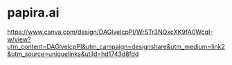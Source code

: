 # papira.ai

https://www.canva.com/design/DAGlveIcpPI/WrSTr3NQxcXK9fA0WcqI-w/view?utm_content=DAGlveIcpPI&utm_campaign=designshare&utm_medium=link2&utm_source=uniquelinks&utlId=hd1743d8fdd
